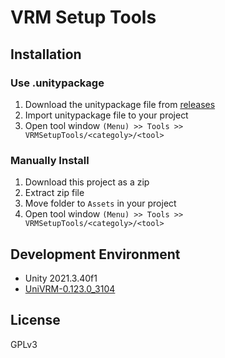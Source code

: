 # VRM Setup Tools

## Installation

### Use .unitypackage

1. Download the unitypackage file from [releases](https://github.com/arch4e/vrm_setup_tools/releases)
1. Import unitypackage file to your project
1. Open tool window `(Menu) >> Tools >> VRMSetupTools/<categoly>/<tool>`

### Manually Install

1. Download this project as a zip
1. Extract zip file
1. Move folder to `Assets` in your project
1. Open tool window `(Menu) >> Tools >> VRMSetupTools/<categoly>/<tool>`

## Development Environment

* Unity 2021.3.40f1
* [UniVRM-0.123.0_3104](https://github.com/vrm-c/UniVRM/releases)

## License

GPLv3

